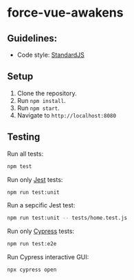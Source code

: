 # force-vue-awakens
>

## Guidelines:

* Code style: [StandardJS](https://standardjs.com/)

## Setup

1. Clone the repository.
2. Run `npm install`.
3. Run `npm start`.
4. Navigate to `http://localhost:8080`

## Testing

Run all tests:

```sh
npm test
```

Run only [Jest](https://facebook.github.io/jest/en/) tests:

```sh
npm run test:unit
```

Run a sepcific Jest test:

```sh
npm run test:unit -- tests/home.test.js
```

Run only [Cypress](https://www.cypress.io/) tests:

```sh
npm run test:e2e
```

Run Cypress interactive GUI:

```sh
npx cypress open
```
